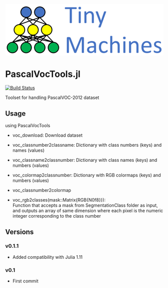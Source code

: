 ![alt text](https://github.com/cirobr/TinyMachines.jl/blob/main/images/logo-name-tm.png?raw=true)

# PascalVocTools.jl

[![Build Status](https://github.com/cirobr/PascalVocTools.jl/actions/workflows/CI.yml/badge.svg?branch=main)](https://github.com/cirobr/PascalVocTools.jl/actions/workflows/CI.yml?query=branch%3Amain)

Toolset for handling PascalVOC-2012 dataset

## Usage
using PascalVocTools

* voc_download:               Download dataset
* voc_classnumber2classname:  Dictionary with class numbers (keys) and names (values)
* voc_classname2classnumber:  Dictionary with class names (keys) and numbers (values)
* voc_colormap2classnumber:   Dictionary with RGB colormaps (keys) and numbers (values)
* voc_classnumber2colormap

* voc_rgb2classes(mask::Matrix{RGB{N0f8}}):\
Function that accepts a mask from SegmentationClass folder as input, and outputs an array of same dimension where each pixel is the numeric integer corresponding to the class number

## Versions

### v0.1.1
* Added compatibility with Julia 1.11

### v0.1
* First commit
